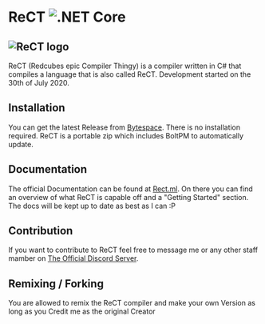 # ReCT ![.NET Core](https://github.com/RedCubeDev-ByteSpace/ReCT/workflows/.NET%20Core/badge.svg)
![ReCT logo](https://bytespace.network/Resources/rectghbanner.png)
---
ReCT (Redcubes epic Compiler Thingy) is a compiler written in C# that compiles a language that is also called ReCT. Development started on the 30th of July 2020.


## Installation
You can get the latest Release from [Bytespace](https://bytespace.tk/rect).
There is no installation required. ReCT is a portable zip which includes BoltPM to automatically update.


## Documentation
The official Documentation can be found at [Rect.ml](http://rect.ml/). On there you can find an overview of what ReCT is capable off and a "Getting Started" section.
The docs will be kept up to date as best as I can :P


## Contribution
If you want to contribute to ReCT feel free to message me or any other staff mamber on [The Official Discord Server](https://discord.gg/cKnhp3Rqp8).


## Remixing / Forking
You are allowed to remix the ReCT compiler and make your own Version as long as you Credit me as the original Creator
